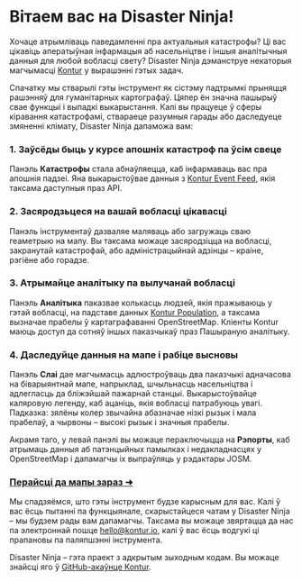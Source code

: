 # Вітаем вас на Disaster Ninja!

Хочаце атрымліваць паведамленні пра актуальныя катастрофы? Ці вас цікавіць аператыўная інфармацыя аб насельніцтве і іншыя аналітычныя данныя для любой вобласці свету? Disaster Ninja дэманструе некаторыя магчымасці [Kontur](https://www.kontur.io/) у вырашэнні гэтых задач.

Спачатку мы стварылі гэты інструмент як сістэму падтрымкі прыняцця рашэнняў для гуманітарных картографаў. Цяпер ён значна пашырыў свае функцыі і выпадкі выкарыстання. Калі вы працуеце ў сферы кіравання катастрофамі, ствараеце разумныя гарады або даследуеце змяненні клімату, Disaster Ninja дапаможа вам:

### 1. Заўсёды быць у курсе апошніх катастроф па ўсім свеце

Панэль **Катастрофы** стала абнаўляецца, каб інфармаваць вас пра апошнія падзеі. Яна выкарыстоўвае данныя з [Kontur Event Feed](https://www.kontur.io/portfolio/event-feed/), якія таксама даступныя праз API.

### 2. Засяродзьцеся на вашай вобласці цікавасці

Панэль інструментаў дазваляе маляваць або загружаць сваю геаметрыю на мапу. Вы таксама можаце засяродзіцца на вобласці, закранутай катастрофай, або адміністрацыйнай адзінцы – краіне, рэгіёне або горадзе.

### 3. Атрымайце аналітыку па вылучанай вобласці

Панэль **Аналітыка** паказвае колькасць людзей, якія пражываюць у гэтай вобласці, на падставе данных [Kontur Population](https://data.humdata.org/dataset/kontur-population-dataset), а таксама вызначае прабелы ў картаграфаванні OpenStreetMap. Кліенты Kontur маюць доступ да сотняў іншых паказчыкаў праз Пашыраную аналітыку.

### 4. Даследуйце данныя на мапе і рабіце высновы

Панэль **Слаі** дае магчымасць адлюстроўваць два паказчыкі адначасова на біварыянтнай мапе, напрыклад, шчыльнасць насельніцтва і адлегласць да бліжэйшай пажарнай станцыі. Выкарыстоўвайце каляровую легенду, каб ацаніць, якія вобласці патрабуюць увагі.
Падказка: зялёны колер звычайна абазначае нізкі рызык і мала прабелаў, а чырвоны – высокі рызык і значныя прабелы.

Акрамя таго, у левай панэлі вы можаце пераключыцца на **Рэпорты**, каб атрымаць данныя аб патэнцыйных памылках і недакладнасцях у OpenStreetMap і дапамагчы іх выпраўляць у рэдактары JOSM.

### [Перайсці да мапы зараз ➜](/ "map")

Мы спадзяёмся, што гэты інструмент будзе карысным для вас. Калі ў вас ёсць пытанні па функцыянале, скарыстайцеся чатам у Disaster Ninja – мы будзем рады вам дапамагчы. Таксама вы можаце звяртацца да нас па электроннай пошце [hello@kontur.io](mailto:hello@kontur.io), калі ў вас ёсць водгукі ці прапановы па паляпшэнні інструмента.

Disaster Ninja – гэта праект з адкрытым зыходным кодам. Вы можаце знайсці яго ў [GitHub-акаўнце Kontur](https://github.com/konturio).